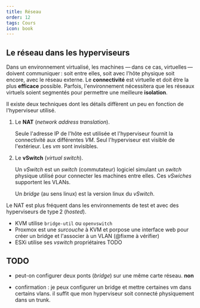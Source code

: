 ```yaml
---
title: Réseau
order: 12
tags: Cours
icon: book
---
```


## Le réseau dans les hyperviseurs

Dans un environnement virtualisé, les machines — dans ce cas, virtuelles — doivent communiquer : soit entre elles, soit avec l'hôte physique soit encore, avec le réseau externe. Le **connectivité** est virtuelle et doit être la plus **efficace** possible. Parfois, l'environnement nécessitera que les réseaux virtuels soient segmentés pour permettre une meilleure **isolation**.

Il existe deux techniques dont les détails diffèrent un peu en fonction de l'hyperviseur utilisé. 

1. Le **NAT** (_network address translation_).

    Seule l'adresse IP de l'hôte est utilisée et l'hyperviseur fournit la connectivité aux différentes _VM_. Seul l'hyperviseur est visible de l'extérieur. Les _vm_ sont invisibles. 

2. Le **vSwitch** (_virtual switch_).

    Un _vSwitch_ est un _switch_ (commutateur) logiciel simulant un _switch_ physique utilisé pour connecter les machines entre elles. Ces _vSwiches_ supportent les VLANs. 

    Un _bridge_ (au sens linux) est la version linux du _vSwitch_. 


Le NAT est plus fréquent dans les environnements de test et avec des hyperviseurs de type 2 (_hosted_).

- KVM utilise `bridge-util` ou `openvswitch`
- Proxmox est une _surcouche_ à KVM et porpose une interface web pour créer un bridge et l'associer à un VLAN (@fixme à vérifier)
- ESXi utilise ses _vswitch_ propriétaires TODO



## TODO

- peut-on configurer deux ponts (_bridge_) sur une même carte réseau. **non**

- confirmation : je peux configurer un bridge et mettre certaines vm dans certains vlans. il suffit que mon hyperviseur soit connecté physiquement dans un trunk. 